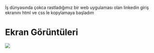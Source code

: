 İş dünyasında çokca rastladığımız bir web uygulaması olan linkedin giriş ekranını html ve css le kopylamaya başladım 

<h1>Ekran Görüntüleri</h2>

![](https://user-images.githubusercontent.com/69991414/129818060-0ac33a68-d050-475b-bd78-eafda4db6931.png)

